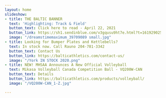 ```yaml
---
layout: home
slideshow:
- title: THE BALTIC BANNER
  text: 'Highlighting: Track & Field'
  button_text: Click here to read - April 22, 2021
  button_link: https://sh1.sendinblue.com/v3gqusu9ht7e.html?t=1619290256
  image: "/dreamstimemaximum_39709089 small.jpg"
- title: Looking for Bumper Plates and Kettlebells?
  text: In stock now. Call Rauno 204-781-3342
  button_text: Contact Us
  button_link: https://balticathletics.com/contact-us/
  image: "/York IN STOCK 2020.png"
- title: NEW! MHSAA Announces A New Official Volleyball
  text: Mikasa Volleyball Canada Competition Ball - VQ200W-CAN
  button_text: Details
  button_link: https://balticathletics.com/products/volleyball/
  image: "/VQ200W-CAN_1-Z.jpg"

---
```

